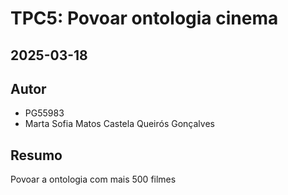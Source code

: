 # TPC5: Povoar ontologia cinema

## 2025-03-18

## Autor

- PG55983
- Marta Sofia Matos Castela Queirós Gonçalves

## Resumo

Povoar a ontologia com mais 500 filmes

